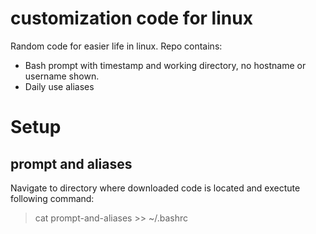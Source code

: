 # customization code for linux

Random code for easier life in linux. Repo contains:
  - Bash prompt with timestamp and working directory, no hostname or username shown.
  - Daily use aliases

# Setup

## prompt and aliases
Navigate to directory where downloaded code is located and exectute following command:

  > cat prompt-and-aliases >> ~/.bashrc
